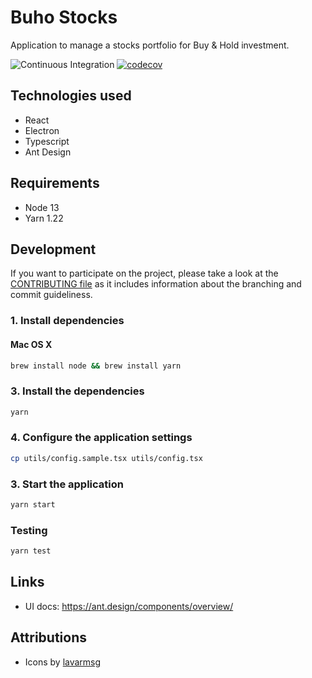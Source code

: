# Buho Stocks

Application to manage a stocks portfolio for Buy & Hold investment.

![Continuous Integration](https://github.com/bocabitlabs/buho-stocks/workflows/Continuous%20Integration/badge.svg) [![codecov](https://codecov.io/gh/bocabitlabs/buho-stocks/branch/development/graph/badge.svg)](https://codecov.io/gh/bocabitlabs/buho-stocks)

## Technologies used

- React
- Electron
- Typescript
- Ant Design

## Requirements

- Node 13
- Yarn 1.22

## Development

If you want to participate on the project, please take a look at
the [CONTRIBUTING file](/docs/CONTRIBUTING.md) as it includes information about the branching and commit guideliness.

### 1. Install dependencies

#### Mac OS X

```bash
brew install node && brew install yarn
```

### 3. Install the dependencies

```bash
yarn
```

### 4. Configure the application settings

```bash
cp utils/config.sample.tsx utils/config.tsx
```

### 3. Start the application

```bash
yarn start
```

### Testing

```bash
yarn test
```

## Links

- UI docs: https://ant.design/components/overview/

## Attributions

- Icons by [lavarmsg](https://www.vecteezy.com/members/lavarmsg)
